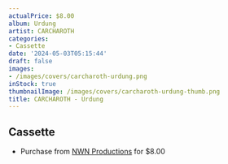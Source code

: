 ```yaml
---
actualPrice: $8.00
album: Urdung
artist: CARCHAROTH
categories:
- Cassette
date: '2024-05-03T05:15:44'
draft: false
images:
- /images/covers/carcharoth-urdung.png
inStock: true
thumbnailImage: /images/covers/carcharoth-urdung-thumb.png
title: CARCHAROTH - Urdung
---
```


## Cassette
* Purchase from [NWN Productions](http://shop.nwnprod.com/index.php?route=product/product&path=73&product_id=9740&sort=pd.name&order=ASC) for $8.00
